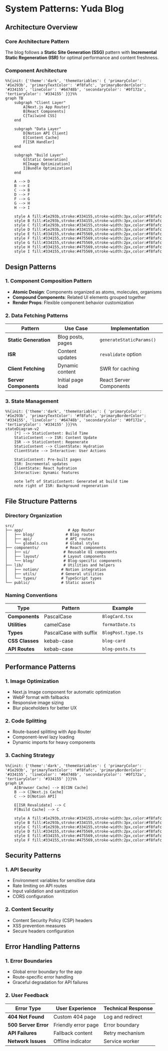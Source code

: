 # System Patterns: Yuda Blog

## Architecture Overview

### Core Architecture Pattern
The blog follows a **Static Site Generation (SSG)** pattern with **Incremental Static Regeneration (ISR)** for optimal performance and content freshness.

### Component Architecture
```mermaid
%%{init: {'theme':'dark', 'themeVariables': { 'primaryColor': '#1e293b', 'primaryTextColor': '#f8fafc', 'primaryBorderColor': '#334155', 'lineColor': '#64748b', 'secondaryColor': '#0f172a', 'tertiaryColor': '#334155' }}}%%
graph TB
    subgraph "Client Layer"
        A[Next.js App Router]
        B[React Components]
        C[Tailwind CSS]
    end
    
    subgraph "Data Layer"
        D[Notion API Client]
        E[Content Cache]
        F[ISR Handler]
    end
    
    subgraph "Build Layer"
        G[Static Generation]
        H[Image Optimization]
        I[Bundle Optimization]
    end
    
    A --> D
    B --> E
    C --> B
    D --> F
    F --> G
    G --> H
    H --> I
    
    style A fill:#1e293b,stroke:#334155,stroke-width:3px,color:#f8fafc
    style B fill:#1e293b,stroke:#334155,stroke-width:3px,color:#f8fafc
    style C fill:#1e293b,stroke:#334155,stroke-width:3px,color:#f8fafc
    style D fill:#1e293b,stroke:#334155,stroke-width:3px,color:#f8fafc
    style E fill:#334155,stroke:#475569,stroke-width:2px,color:#f8fafc
    style F fill:#334155,stroke:#475569,stroke-width:2px,color:#f8fafc
    style G fill:#334155,stroke:#475569,stroke-width:2px,color:#f8fafc
    style H fill:#334155,stroke:#475569,stroke-width:2px,color:#f8fafc
    style I fill:#334155,stroke:#475569,stroke-width:2px,color:#f8fafc
```

## Design Patterns

### 1. Component Composition Pattern
- **Atomic Design**: Components organized as atoms, molecules, organisms
- **Compound Components**: Related UI elements grouped together
- **Render Props**: Flexible component behavior customization

### 2. Data Fetching Patterns
| Pattern | Use Case | Implementation |
|---------|----------|----------------|
| **Static Generation** | Blog posts, pages | `generateStaticParams()` |
| **ISR** | Content updates | `revalidate` option |
| **Client Fetching** | Dynamic content | SWR for caching |
| **Server Components** | Initial page load | React Server Components |

### 3. State Management
```mermaid
%%{init: {'theme':'dark', 'themeVariables': { 'primaryColor': '#1e293b', 'primaryTextColor': '#f8fafc', 'primaryBorderColor': '#334155', 'lineColor': '#64748b', 'secondaryColor': '#0f172a', 'tertiaryColor': '#334155' }}}%%
stateDiagram-v2
    [*] --> StaticContent: Build Time
    StaticContent --> ISR: Content Update
    ISR --> StaticContent: Regenerate
    StaticContent --> ClientState: Hydration
    ClientState --> Interactive: User Actions
    
    StaticContent: Pre-built pages
    ISR: Incremental updates
    ClientState: React hydration
    Interactive: Dynamic features
    
    note left of StaticContent: Generated at build time
    note right of ISR: Background regeneration
```

## File Structure Patterns

### Directory Organization
```
src/
├── app/                    # App Router
│   ├── blog/              # Blog routes
│   ├── api/               # API routes
│   └── globals.css        # Global styles
├── components/            # React components
│   ├── ui/               # Reusable UI components
│   ├── layout/           # Layout components
│   └── blog/             # Blog-specific components
├── lib/                  # Utilities and helpers
│   ├── notion/          # Notion integration
│   ├── utils/           # General utilities
│   └── types/           # TypeScript types
└── public/              # Static assets
```

### Naming Conventions
| Type | Pattern | Example |
|------|---------|---------|
| **Components** | PascalCase | `BlogCard.tsx` |
| **Utilities** | camelCase | `formatDate.ts` |
| **Types** | PascalCase with suffix | `BlogPost.type.ts` |
| **CSS Classes** | kebab-case | `blog-card` |
| **API Routes** | kebab-case | `blog-posts.ts` |

## Performance Patterns

### 1. Image Optimization
- Next.js Image component for automatic optimization
- WebP format with fallbacks
- Responsive image sizing
- Blur placeholders for better UX

### 2. Code Splitting
- Route-based splitting with App Router
- Component-level lazy loading
- Dynamic imports for heavy components

### 3. Caching Strategy
```mermaid
%%{init: {'theme':'dark', 'themeVariables': { 'primaryColor': '#1e293b', 'primaryTextColor': '#f8fafc', 'primaryBorderColor': '#334155', 'lineColor': '#64748b', 'secondaryColor': '#0f172a', 'tertiaryColor': '#334155' }}}%%
graph LR
    A[Browser Cache] --> B[CDN Cache]
    B --> C[Next.js Cache]
    C --> D[Notion API]
    
    E[ISR Revalidate] --> C
    F[Build Cache] --> C
    
    style A fill:#1e293b,stroke:#334155,stroke-width:3px,color:#f8fafc
    style B fill:#1e293b,stroke:#334155,stroke-width:3px,color:#f8fafc
    style C fill:#1e293b,stroke:#334155,stroke-width:3px,color:#f8fafc
    style D fill:#334155,stroke:#475569,stroke-width:2px,color:#f8fafc
    style E fill:#334155,stroke:#475569,stroke-width:2px,color:#f8fafc
    style F fill:#334155,stroke:#475569,stroke-width:2px,color:#f8fafc
```

## Security Patterns

### 1. API Security
- Environment variables for sensitive data
- Rate limiting on API routes
- Input validation and sanitization
- CORS configuration

### 2. Content Security
- Content Security Policy (CSP) headers
- XSS prevention measures
- Secure headers configuration

## Error Handling Patterns

### 1. Error Boundaries
- Global error boundary for the app
- Route-specific error handling
- Graceful degradation for API failures

### 2. User Feedback
| Error Type | User Experience | Technical Response |
|------------|-----------------|-------------------|
| **404 Not Found** | Custom 404 page | Log and redirect |
| **500 Server Error** | Friendly error page | Error boundary |
| **API Failures** | Fallback content | Retry mechanism |
| **Network Issues** | Offline indicator | Service worker |
